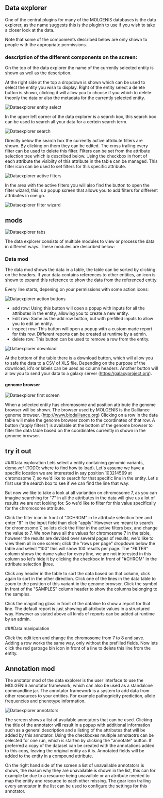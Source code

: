 ## Data explorer
One of the central plugins for many of the MOLGENIS databases is the data explorer, as the name suggests this is the pluginh to use if you wish to take a closer look at the data.

Note that some of the compoments described below are only shown to people with the appropriate permissions.

### description of the different components on the screen:
On the top of the data explorer the name of the currently selected entity is shown as well as the description.

At the right side at the top a dropdown is shown which can be used to select the entity you wish to display.
Right of the entity select a delete button is shown, clicking it will allow you to choose if you which to delete theonly the data or also the metadata for the currently selected entity.
  
![Dataexplorer entity select](images/dataexplorer/entitySelect.png?raw=true, "dataexplorer/entitySelect")

In the upper left corner of the data explorer is a search box, this search box can be used to search all your data for a certein search term.
  
![Dataexplorer search](images/dataexplorer/searchbox.png?raw=true, "dataexplorer/searchbox")

Directly below the search box the currently active attribute filters are shown. By clicking on them they can be edited. The cross trailing every filter can be used to delete this filter. Filters can be set from the attribute selection tree which is described below.
Using the checkbox in front of each attribute the visibilty of this attribute in the table can be managed. This filter icon can be used to set filters for this specific attribute.
  
![Dataexplorer active filters](images/dataexplorer/active_filters.png?raw=true, "dataexplorer/active_filters")

In the area with the active filters you will also find the button to open the filter wizard, this is a popup screen that allows you to add filters for different attributes in one go.

![Dataexplorer filter wizard](images/dataexplorer/filterwizard.png?raw=true, "dataexplorer/filterwizard")

## mods
    
![Dataexplorer tabs](images/dataexplorer/dataexplorer_tabs.png?raw=true, "dataexplorer/dataexplorer_tabs")

The data explorer consists of multiple modules to view or process the data in different ways. These modules are described below:

### Data mod
The data mod shows the data in a table, the table can be sorted by clicking on the headers.
If your data contains references to other entities, an icon is shown to expand this reference to show the data from the referenced entity.

Every line starts, depening on your permissions with some action icons:
  
![Dataexplorer action buttons](images/dataexplorer/action_buttons.png?raw=true, "dataexplorer/action_buttons")

- add row:
Using this button will open a popup with inputs for all the attributes in the entity, allowing you to create a new entity.
- Edit row:
Same as the add row button, but with prefilled inputs to allow you to edit an entity.
- inspect row:
This button will open a popup with a custom made report for this row. Different reports can be created at runtime by a admin.
- delete row:
This button can be used to remove a row from the entity.

  
![Dataexplorer download](images/dataexplorer/download_export.png?raw=true, "dataexplorer/download_export")

At the bottom of the table there is a download button, which will allow you to safe the data to a CSV of XLS file. Depending on the purpose of the download, id's or labels can be used as column headers.
Another button will allow you to send your data to a galaxy server (https://galaxyproject.org).


#### genome browser
  
![Dataexplorer first screen](images/dataexplorer/genome_browser.png?raw=true, "dataexplorer/genome_browser")

When a selected entity has chromosome and position attribute the genome browser will be shown. The browser used by MOLGENIS is the Dalliance genome browser. (http://www.biodalliance.org)
Clicking on a row in the data table will make the genome browser zoom to the coordinates of that row.
A button ('apply filters') is available at the bottom of the genome browser to filter the data table based on the coordinates currently in shown in the genome browser.


## try it out
###Data exploration
Lets select a entity containing genomic variants, demo.vcf (TODO: where to find how to load).
Let's assume we have a specific location we are interested in say position 103214569 at chromosome 7, so we'd like to search for that specific line in the entity.
Let's first use the search box to see if we can find the line that way:

But now we like to take a look at all variantion on chromosome 7, as you can imagine searching for "7" in all the attributes in the data will give us a lot of results we are not looking for. So we'd like to filter for this value specifically for the chromosome attribute.

Click the filter icon in front of "#CHROM" in te attribute selection tree and enter "8" in the input field than click "apply"
However we meant to search for chromosome 7, so lets click the filter in the active filters box, and change the value to 7.
We now have all the values for chromosome 7 in the table, however the results are devided over several pages of results, we'd like to view them all in one screen; click the "rows per page" dropdown below the table and select "100" this will show 100 results per page.
The "FILTER" column shows the dame value for every line, we are not interested in this column so let's hide it by clicking the checkbox in front of "#CHROM" in the attribute selection tree.

Click any header in the table to sort the data based on that column, click again to sort in the other direction.
Click one of the lines in the data table to zoom to the position of this variant in the genome browser.
Click the symbol in front of the "SAMPLES" column header to show the columns belonging to the samples.

Click the magnifing glass in front of the dataline to show a report for that line. The default report is just showing all attribute values in a structured way. However as stated above all kinds of reports can be added at runtime by an admin.

###Data manipulation

Click the edit icon and change the chromosome from 7 to 8 and save.
Adding a row works the same way, only without the prefilled fields.
Now lets click the red garbage bin icon in front of a line to delete this line from the entity.

## Annotation mod

The anotator mod of the data explorer is the user interface to use the MOLGENIS annotator framework, which can also be used as a standalone commandline jar.
The annotator framework is a system to add data from other resources to your entities. For example pathognicity prediction, allele frequencies and phenotype information.

![Dataexplorer annotators](images/dataexplorer/annotators.png?raw=true, "dataexplorer/annotators")

The screen shows a list of available annotators that can be used. Clicking the title of the annotator will result in a popup with additional information such as a general description and a listing of the attributes that will be added by this annotator.
Using the checkboxes multiple annotaotrs can be selected for one run, which is starten by clicking the "annotate" button. If preferred a copy of the dataset can be created with the annotations added to this copy, leaving the original entity as it is.
Annotated fields will be added to the entity in a compound attribute.

On the right hand side of the screen a list of unavailable annotators is shows, the reason why they are unavailable is shown in the list, this can for example be due to a resource being unavailble or an atrribute needed to map the entity and resource to each other missing.
The gear icon trailing every annotator in the list can be used to configure the settings for this annotator.


